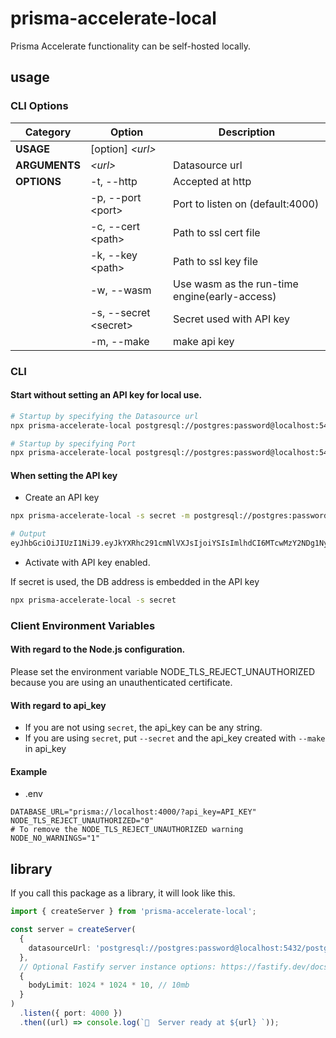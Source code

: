 # prisma-accelerate-local

Prisma Accelerate functionality can be self-hosted locally.

## usage

### CLI Options

| Category      | Option                 | Description                                   |
| ------------- | ---------------------- | --------------------------------------------- |
| **USAGE**     | [option] _\<url>_      |                                               |
| **ARGUMENTS** | _\<url>_               | Datasource url                                |
| **OPTIONS**   | -t, --http             | Accepted at http                              |
|               | -p, --port \<port>     | Port to listen on (default:4000)              |
|               | -c, --cert \<path>     | Path to ssl cert file                         |
|               | -k, --key \<path>      | Path to ssl key file                          |
|               | -w, --wasm             | Use wasm as the run-time engine(early-access) |
|               | -s, --secret \<secret> | Secret used with API key                      |
|               | -m, --make             | make api key                                  |

### CLI

#### Start without setting an API key for local use.

```sh
# Startup by specifying the Datasource url
npx prisma-accelerate-local postgresql://postgres:password@localhost:5432/postgres

# Startup by specifying Port
npx prisma-accelerate-local postgresql://postgres:password@localhost:5432/postgres -p 8000
```

#### When setting the API key

- Create an API key

```sh
npx prisma-accelerate-local -s secret -m postgresql://postgres:password@localhost:5432/postgres

# Output
eyJhbGciOiJIUzI1NiJ9.eyJkYXRhc291cmNlVXJsIjoiYSIsImlhdCI6MTcwMzY2NDg1NywiaXNzIjoicHJpc21hLWFjY2VsZXJhdGUifQ.4ruaA1RAT9cD3PACSEVIdUs3i2exKkMpNYGks3hyos4
```

- Activate with API key enabled.

If secret is used, the DB address is embedded in the API key

```sh
npx prisma-accelerate-local -s secret
```

### Client Environment Variables

#### With regard to the Node.js configuration.

Please set the environment variable NODE_TLS_REJECT_UNAUTHORIZED because you are using an unauthenticated certificate.

#### With regard to api_key

- If you are not using `secret`, the api_key can be any string.
- If you are using `secret`, put `--secret` and the api_key created with `--make` in api_key

#### Example

- .env

```env
DATABASE_URL="prisma://localhost:4000/?api_key=API_KEY"
NODE_TLS_REJECT_UNAUTHORIZED="0"
# To remove the NODE_TLS_REJECT_UNAUTHORIZED warning
NODE_NO_WARNINGS="1"
```

## library

If you call this package as a library, it will look like this.

```ts
import { createServer } from 'prisma-accelerate-local';

const server = createServer(
  {
    datasourceUrl: 'postgresql://postgres:password@localhost:5432/postgres',
  },
  // Optional Fastify server instance options: https://fastify.dev/docs/latest/Reference/Server/#factory
  {
    bodyLimit: 1024 * 1024 * 10, // 10mb
  }
)
  .listen({ port: 4000 })
  .then((url) => console.log(`🚀  Server ready at ${url} `));
```

